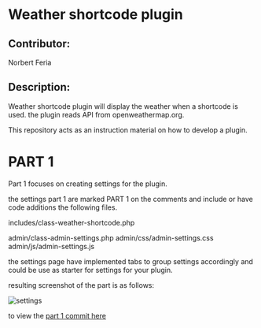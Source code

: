 # Weather shortcode plugin

## Contributor: 

Norbert Feria

## Description:

Weather shortcode plugin will display the weather when a shortcode is used. the plugin reads API from openweathermap.org.

This repository acts as an instruction material on how to develop a plugin.

# PART 1 

Part 1 focuses on creating settings for the plugin.

the settings part 1 are marked PART 1 on the comments and include or have code additions the following files.


includes/class-weather-shortcode.php

admin/class-admin-settings.php
admin/css/admin-settings.css
admin/js/admin-settings.js

the settings page have implemented tabs to group settings accordingly and could be use as starter for settings for your plugin.

resulting screenshot of the part is as follows:

![settings](https://github.com/NorbertFeria/weather-shortcode/assets/4241513/2177f717-f77e-4c4a-ab3a-7baa47183321)

to view the [part 1 commit here](https://github.com/NorbertFeria/weather-shortcode/commit/2091cd0723305acfa5da427724f2ec42e7f58638)


